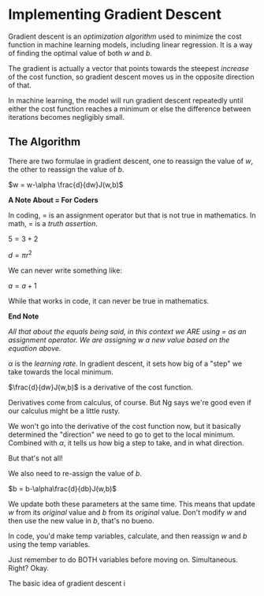 # Implementing Gradient Descent

Gradient descent is an *optimization algorithm* used to minimize the cost function in machine learning models, including linear regression. It is a way of finding the optimal value of both $w$ and $b$. 

The gradient is actually a vector that points towards the steepest *increase* of the cost function, so gradient descent moves us in the opposite direction of that. 

In machine learning, the model will run gradient descent repeatedly until either the cost function reaches a minimum or else the difference between iterations becomes negligibly small.

## The Algorithm

There are two formulae in gradient descent, one to reassign the value of $w$, the other to reassign the value of $b$.

$w = w-\alpha \frac{d}{dw}J(w,b)$

**A Note About = For Coders**

In coding, = is an assignment operator but that is not true in mathematics. In math, = is a *truth assertion*. 

$5 = 3+2$

$d = \pi r^2$

We can never write something like:

$a = a +1$

While that works in code, it can never be true in mathematics.

**End Note**

*All that about the equals being said, in this context we ARE using = as an assignment operator. We are assigning $w$ a new value based on the equation above.* 

$\alpha$ is the *learning rate*. In gradient descent, it sets how big of a "step" we take towards the local minimum. 

$\frac{d}{dw}J(w,b)$ is a derivative of the cost function.

Derivatives come from calculus, of course. But Ng says we're good even if our calculus might be a little rusty.

We won't go into the derivative of the cost function now, but it basically determined the "direction" we need to go to get to the local minimum. Combined with $\alpha$, it tells us how big a step to take, and in what direction.

But that's not all! 

We also need to re-assign the value of $b$.

$b = b-\alpha\frac{d}{db}J(w,b)$

We update both these parameters at the same time. This means that update $w$ from its *original* value and $b$ from its *original* value. Don't modify $w$ and then use the new value in $b$, that's no bueno.

In code, you'd make temp variables, calculate, and then reassign $w$ and $b$ using the temp variables.

Just remember to do BOTH variables before moving on. Simultaneous. Right? Okay.

The basic idea of gradient descent i

